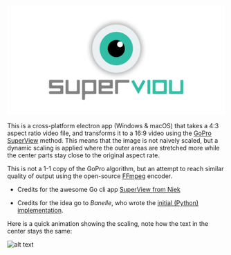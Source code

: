 ![alt text](logo.png "Logo")


This is a cross-platform electron app (Windows & macOS) that takes a 4:3 aspect ratio video file, and transforms it to a 16:9 video using the  [GoPro SuperView](https://gopro.com/help/articles/question_answer/What-is-SuperView) method. This means that the image is not naively scaled, but a dynamic scaling is applied where the outer areas are stretched more while the center parts stay close to the original aspect rate.

This is not a 1-1 copy of the GoPro algorithm, but an attempt to reach similar quality of output using the open-source [FFmpeg](https://ffmpeg.org/) encoder.


* Credits for the awesome Go cli app [SuperView from Niek](https://github.com/Niek/superview)

* Credits for the idea go to *Banelle*, who wrote the [initial (Python) implementation](https://intofpv.com/t-using-free-command-line-sorcery-to-fake-superview).

Here is a quick animation showing the scaling, note how the text in the center stays the same:

![alt text](sample.gif "Sample of the scaling result")
